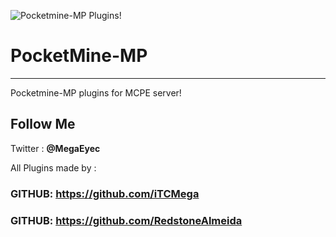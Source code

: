 ![Pocketmine-MP Plugins!](https://cdn.pocketmine.net/img/PocketMine-h.png)
# PocketMine-MP
-----------------
Pocketmine-MP plugins for MCPE server!

## Follow Me 
Twitter : **@MegaEyec**

All Plugins made by :
### GITHUB: https://github.com/iTCMega
### GITHUB: https://github.com/RedstoneAlmeida
